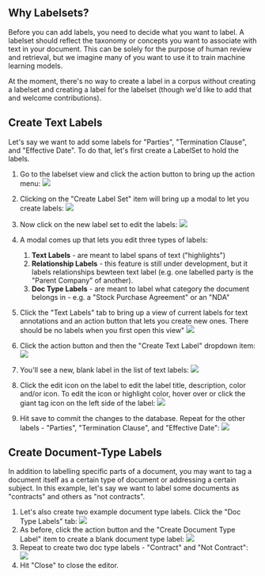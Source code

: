 ## Why Labelsets?

Before you can add labels, you need to decide what you want to label. A labelset should reflect the taxonomy or concepts
you want to associate with text in your document. This can be solely for the purpose of human review and retrieval,
but we imagine many of you want to use it to train machine learning models.

At the moment, there's no way to create a label in a corpus without creating a labelset and creating a label for the labelset
(though we'd like to add that and welcome contributions).

## Create Text Labels
Let's say we want to add some labels for "Parties", "Termination Clause", and "Effective Date". To do that, let's
first create a LabelSet to hold the labels.

1. Go to the labelset view and click the action button to bring up the action menu:
   ![](../assets/images/screenshots/Create_Label_Set.png)
2. Clicking on the "Create Label Set" item will bring up a modal to let you create labels:
   ![](../assets/images/screenshots/Edit_Label_Set.png)
3. Now click on the new label set to edit the labels:
   ![](../assets/images/screenshots/Select_Label_Set.png)
4. A modal comes up that lets you edit three types of labels:
     1. **Text Labels** - are meant to label spans of text ("highlights")
     2. **Relationship Labels** - this feature is still under development, but it labels relationships bewteen text label
        (e.g. one labelled party is the "Parent Company" of another).
     3. **Doc Type Labels** - are meant to label what category the document belongs in - e.g. a "Stock Purchase Agreement"
         or an "NDA"

5. Click the "Text Labels" tab to bring up a view of current labels for text annotations and an action
   button that lets you create new ones. There should be no labels when you first open this view"
   ![](../assets/images/screenshots/Edit_Text_Labels.png)
6. Click the action button and then the "Create Text Label" dropdown item:
   ![](../assets/images/screenshots/Create_Text_Label.png)
7. You'll see a new, blank label in the list of text labels:
   ![](../assets/images/screenshots/Blank_Text_Label.png)
8. Click the edit icon on the label to edit the label title, description, color
   and/or icon. To edit the icon or highlight color, hover over or click the giant
   tag icon on the left side of the label:
   ![](../assets/images/screenshots/Editing_Label_View.png)
9. Hit save to commit the changes to the database. Repeat for the other labels - "Parties",
   "Termination Clause", and "Effective Date":
   ![](../assets/images/screenshots/Created_Labels.png)

## Create Document-Type Labels

In addition to labelling specific parts of a document, you may want to tag a document itself as a certain type of
document or addressing a certain subject. In this example, let's say we want to label some documents
as "contracts" and others as "not contracts".

1. Let's also create two example document type labels. Click the "Doc Type Labels" tab:
   ![](../assets/images/screenshots/Doc_Type_Views.png)
2. As before, click the action button and the "Create Document Type Label" item to create a
   blank document type label:
   ![](../assets/images/screenshots/Create_Doc_Type_Label.png)
3. Repeat to create two doc type labels - "Contract" and "Not Contract":
   ![](../assets/images/screenshots/Doc_Type_Labels_Overview.png)
4. Hit "Close" to close the editor.

